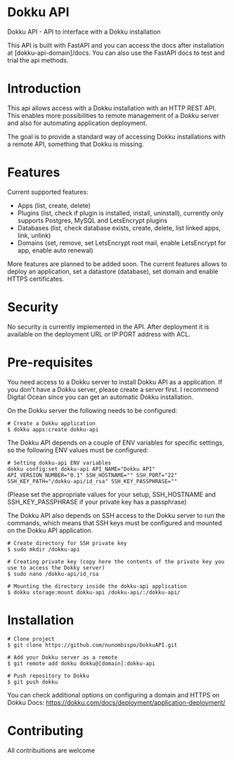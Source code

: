 # Dokku API
Dokku API - API to interface with a Dokku installation

This API is built with FastAPI and you can access the docs after installation at [dokku-api-domain]/docs. You can also use the FastAPI docs to test and trial the api methods.


# Introduction
This api allows access with a Dokku installation with an HTTP REST API. This enables more possibilities to remote management of a Dokku server and also for automating application deployment. 

The goal is to provide a standard way of accessing Dokku installations with a remote API, something that Dokku is missing.


# Features
Current supported features:
- Apps (list, create, delete)
- Plugins (list, check if plugin is installed, install, uninstall), currently only supports Postgres, MySQL and LetsEncrypt plugins
- Databases (list, check database exists, create, delete, list linked apps, link, unlink)
- Domains (set, remove, set LetsEncrypt root mail, enable LetsEncrypt for app, enable auto renewal)

More features are planned to be added soon. The current features allows to deploy an application, set a datastore (database), set domain and enable HTTPS certificates.

# Security
No security is currently implemented in the API. After deployment it is available on the deployment URL or IP:PORT address with ACL.


# Pre-requisites
You need access to a Dokku server to install Dokku API as a application. If you don't have a Dokku server, please create a server first. I recommend Digital Ocean since you can get an automatic Dokku installation.

On the Dokku server the following needs to be configured:
```
# Create a Dokku application
$ dokku apps:create dokku-api
```

The Dokku API depends on a couple of ENV variables for specific settings, so the following ENV values must be configured:
```
# Setting dokku-api ENV variables
dokku config:set dokku-api API_NAME="Dokku API" API_VERSION_NUMBER="0.1" SSH_HOSTNAME="" SSH_PORT="22"  SSH_KEY_PATH="/dokku-api/id_rsa" SSH_KEY_PASSPHRASE=""
```
(Please set the appropriate values for your setup, SSH_HOSTNAME and SSH_KEY_PASSPHRASE if your private key has a passphrase)

The Dokku API also depends on SSH access to the Dokku server to run the commands, which means that SSH keys must be configured and mounted on the Dokku API application.
```
# Create directory for SSH private key
$ sudo mkdir /dokku-api

# Creating private key (copy here the contents of the private key you use to access the Dokky server)
$ sudo nano /dokku-api/id_rsa

# Mounting the directory inside the dokku-api application
$ dokku storage:mount dokku-api /dokku-api/:/dokku-api/
```

# Installation
```
# Clone project
$ git clone https://github.com/nunombispo/DokkuAPI.git

# Add your Dokku server as a remote
$ git remote add dokku dokku@[domain]:dokku-api

# Push repository to Dokku
$ git push dokku
```


You can check additional options on configuring a domain and HTTPS on Dokku Docs: https://dokku.com/docs/deployment/application-deployment/

# Contributing
All contribuitions are welcome

